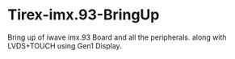 # Tirex-imx.93-BringUp
Bring up of iwave imx.93 Board and all the peripherals. along with LVDS+TOUCH using Gen1 Display.

